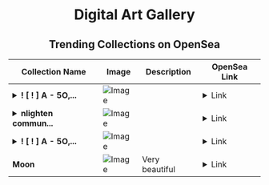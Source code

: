 <div align="center">

# Digital Art Gallery

## Trending Collections on OpenSea

| Collection Name                       | Image                                                                                     | Description                       | OpenSea Link                                                                                          |
|---------------------------------------|-------------------------------------------------------------------------------------------|-----------------------------------|--------------------------------------------------------------------------------------------------------|
| **<details><summary>! [ ! ] A - 5O,...</summary>! [ ! ] A - 5O,OOO USD FOR FREE</details>** | ![Image](https://i.seadn.io/s/raw/files/3fb8276491ca57af2d7706c8071099cc.png?w=500&auto=format?w=200&auto=format) |  | <details><summary>Link</summary>[! [ ! ] A - 5O,OOO USD FOR FREE](https://opensea.io/collection/a-5o-ooo-usd-for-free-37)</details> |
| **<details><summary>nlighten commun...</summary>nlighten community collectibles</details>** | ![Image](https://i.seadn.io/s/raw/files/62d3ca4bff67ac6b66cfb12b10403d35.png?w=500&auto=format?w=200&auto=format) |  | <details><summary>Link</summary>[nlighten community collectibles](https://opensea.io/collection/nlighten-community-collectibles)</details> |
| **<details><summary>! [ ! ] A - 5O,...</summary>! [ ! ] A - 5O,OOO USD FOR FREE</details>** | ![Image](https://i.seadn.io/s/raw/files/3fb8276491ca57af2d7706c8071099cc.png?w=500&auto=format?w=200&auto=format) |  | <details><summary>Link</summary>[! [ ! ] A - 5O,OOO USD FOR FREE](https://opensea.io/collection/a-5o-ooo-usd-for-free-36)</details> |
| **Moon** | ![Image](https://i.seadn.io/s/raw/files/b66ed08b1958e960fa7f6338c30bdd4f.jpg?w=500&auto=format?w=200&auto=format) | Very beautiful  | <details><summary>Link</summary>[Moon](https://opensea.io/collection/moon-1304)</details> |

</div>